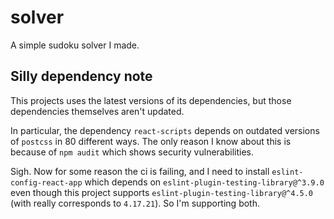 # solver

A simple sudoku solver I made.

## Silly dependency note

This projects uses the latest versions of its dependencies, but those dependencies themselves aren't updated.

In particular, the dependency `react-scripts` depends on outdated versions of `postcss` in 80 different ways. The only reason I know about this is because of `npm audit` which shows security vulnerabilities.

Sigh. Now for some reason the ci is failing, and I need to install `eslint-config-react-app` which depends on `eslint-plugin-testing-library@^3.9.0` even though this project supports `eslint-plugin-testing-library@^4.5.0` (with really corresponds to `4.17.21`). So I'm supporting both.

